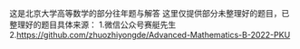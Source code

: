 这是北京大学高等数学的部分往年题与解答
这里仅提供部分未整理好的题目，已整理好的题目具体来源：
1.微信公众号赛艇先生
2.https://github.com/zhuozhiyongde/Advanced-Mathematics-B-2022-PKU
